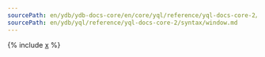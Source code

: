 ```yaml
---
sourcePath: en/ydb/ydb-docs-core/en/core/yql/reference/yql-docs-core-2/syntax/window.md
sourcePath: en/ydb/yql/reference/yql-docs-core-2/syntax/window.md
---
```



{% include [x](_includes/window.md) %}

